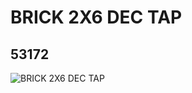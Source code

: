 # BRICK 2X6 DEC  TAP
## 53172
![BRICK 2X6 DEC  TAP](https://lc-www-live-s.legocdn.com/media/bricks/5/2/4265306.jpg)